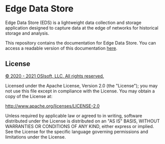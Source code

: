 # Edge Data Store

Edge Data Store (EDS) is a lightweight data collection and storage application designed to capture data at the edge of networks for historical storage and analysis.

This repository contains the documentation for Edge Data Store. You can access a readable version of this documentation [here](https://docs.osisoft.com/bundle/edge-data-store/).

## License

<a href="https://www.osisoft.com/copyright/">© 2020 - 2021 OSIsoft, LLC. All rights reserved.</a>

Licensed under the Apache License, Version 2.0 (the "License"); you may not use this file except in compliance with the License. You may obtain a copy of the License at:

http://www.apache.org/licenses/LICENSE-2.0

Unless required by applicable law or agreed to in writing, software distributed under the License is distributed on an "AS IS" BASIS, WITHOUT WARRANTIES OR CONDITIONS OF ANY KIND, either express or implied. See the License for the specific language governing permissions and limitations under the License.
